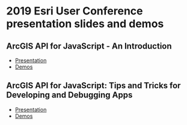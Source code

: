 # 2019 Esri User Conference presentation slides and demos

## ArcGIS API for JavaScript - An Introduction

* [Presentation](https://hgonzago.github.io/UC-Presentations/2019/arcgis-api-javascript-an-introduction/)
* [Demos](https://hgonzago.github.io/UC-Presentations/2019/arcgis-api-javascript-an-introduction/Demos/)

## ArcGIS API for JavaScript: Tips and Tricks for Developing and Debugging Apps

* [Presentation](https://hgonzago.github.io/UC-Presentations/2019/tips-and-tricks-for-develping-and-debugging-apps/)
* [Demos](https://hgonzago.github.io/UC-Presentations/2019/tips-and-tricks-for-develping-and-debugging-apps/Demos/)
